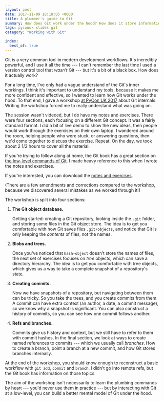 ```yaml
---
layout: post
date: 2017-11-09 18:18:05 +0000
title: A plumber's guide to Git
summary: How does Git work under the hood? How does it store information, and what's really behind a branch? Notes from a workshop at PyCon UK 2017.
tags: pyconuk slides git
category: "Working with Git"

index:
  best_of: true
---
```


Git is a very common tool in modern development workflows.
It's incredibly powerful, and I use it all the time --- I can't remember the last time I used a version control tool that *wasn't* Git --- but it's a bit of a black box.
How does it actually work?

For a long time, I've only had a vague understand of the Git's inner workings.
I think it's important to understand my tools, because it makes me more confident and effective, so I wanted to learn how Git works under the hood.
To that end, I gave a workshop [at PyCon UK 2017][pycon] about Git internals.
Writing the workshop forced me to really understand what was going on.

The session wasn't videoed, but I do have my notes and exercises.
There were four sections, each focusing on a different Git concept.
It was a fairly standard format: I did a bit of live demo to show the new ideas, then people would work through the exercises on their own laptop.
I wandered around the room, helping people who were stuck, or answering questions, then we'd come together to discuss the exercise.
Repeat.
On the day, we took about 2 1/2 hours to cover all the material.

If you're trying to follow along at home, the Git book has a great section on [the low-level commands of Git][book].
I made heavy reference to this when I wrote the notes and exercises.

If you're interested, you can download the [notes and exercises][notes].

(There are a few amendments and corrections compared to the workshop, because we discovered several mistakes as we worked through it!)

<!-- summary -->

The workshop is split into four sections:

1.  **The Git object database.**

    Getting started: creating a Git repository, looking inside the `.git` folder, and storing some files in the Git object store.
    The idea is to get you comfortable with how Git saves files `.git/objects`, and notice that Git is only keeping the *contents* of files, not the names.

2.  **Blobs and trees.**

    Once you've noticed that `hash-object` doesn't store the names of files, the next set of exercises focuses on *tree* objects, which can save a directory hierarchy.
    The idea is to get you comfortable with tree objects, which gives us a way to take a complete snapshot of a repository's state.

3.  **Creating commits.**

    Now we have snapshots of a repository, but navigating between them can be tricky.
    So you take the trees, and you create commits from them.
    A commit can have extra context (an author, a date, a commit message), so we know why a snapshot is significant.
    You can also construct a history of commits, so you can see how one commit follows another.

4.  **Refs and branches.**

    Commits give us history and context, but we still have to refer to them with commit hashes.
    In the final section, we look at ways to create named references to commits --- which we usually call *branches*.
    How to create a branch, point a branch at a new commit, and how Git stores branches internally.

At the end of the workshop, you should know enough to reconstruct a basic workflow with `git add`, `commit` and `branch`.
I didn't go into remote refs, but the Git book has information on those topics.

The aim of the workshop isn't necessarily to learn the plumbing commands by heart --- you'd never use them in practice --- but by interacting with Git at a low-level, you can build a better mental model of Git under the hood.

[notes]: /files/git_plumbers_guide.pdf
[pycon]: http://2017.pyconuk.org/sessions/workshops/a-plumber-s-guide-to-git/
[book]: https://git-scm.com/book/en/v2/Git-Internals-Plumbing-and-Porcelain
